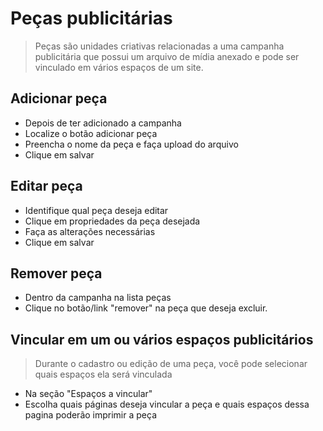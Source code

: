 # Peças publicitárias
> Peças são unidades criativas relacionadas a uma campanha publicitária que possui um arquivo de mídia anexado 
e pode ser vinculado em vários espaços de um site.

## Adicionar peça
* Depois de ter adicionado a campanha
* Localize o botão adicionar peça
* Preencha o nome da peça e faça upload do arquivo
* Clique em salvar

## Editar peça
* Identifique qual peça deseja editar
* Clique em propriedades da peça desejada
* Faça as alterações necessárias
* Clique em salvar

## Remover peça
* Dentro da campanha na lista peças
* Clique no botão/link "remover" na peça que deseja excluir.

## Vincular em um ou vários espaços publicitários
> Durante o cadastro ou edição de uma peça, você pode selecionar quais espaços ela será vinculada

* Na seção "Espaços a vincular"
* Escolha quais páginas deseja vincular a peça e quais espaços dessa pagina poderão imprimir a peça